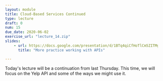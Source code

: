 ```yaml
---
layout: module
title: Cloud-Based Services Continued
type: lecture
draft: 0
num: 15
due_date: 2020-06-02
exercise_url: "lecture_14.zip"
slides:
    - url: https://docs.google.com/presentation/d/1BTq4qiCfHoTlCm5ZITMg9Dpju5MQRNRHfbbSM0cHqCg/edit?usp=sharing
      title: "More practice working with APIs"

---
```


Today's lecture will be a continuation from last Thursday. This time, we will focus on the Yelp API and some of the ways we might use it.